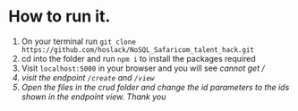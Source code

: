 # How to run it.

1. On your terminal run `git clone https://github.com/hoslack/NoSQL_Safaricom_talent_hack.git`
2. cd into the folder and run `npm i` to install the packages required
3. Visit `localhost:5000` in your browser and you will see <i>cannot get /<i>
4. visit the endpoint `/create` and `/view`
5. Open the files in the crud folder and change the id parameters to the ids shown in the endpoint view.
   Thank you
